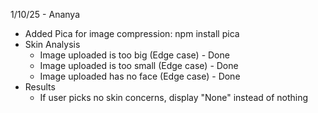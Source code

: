 1/10/25 - Ananya
- Added Pica for image compression: npm install pica
- Skin Analysis
    - Image uploaded is too big (Edge case) - Done
    - Image uploaded is too small (Edge case) - Done
    - Image uploaded has no face (Edge case) - Done
- Results
    - If user picks no skin concerns, display "None" instead of nothing